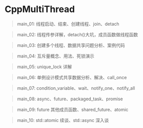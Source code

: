 # CppMultiThread

> main_01: 线程启动、结束、创建线程、join、detach

> main_02: 线程传参详解，detach()大坑，成员函数做线程函数

> main_03: 创建多个线程、数据共享问题分析、案例代码

> main_04: 互斥量概念、用法、死锁演示

> main_05: unique_lock 详解

> main_06: 单例设计模式共享数据分析、解决、call_once

> main_07: condition_variable、wait、notify_one、notify_all

> main_08: async、future、packaged_task、promise

> main_09: future 其他成员函数、shared_future、atomic

> main_10: std::atomic 续谈、std::async 深入谈

